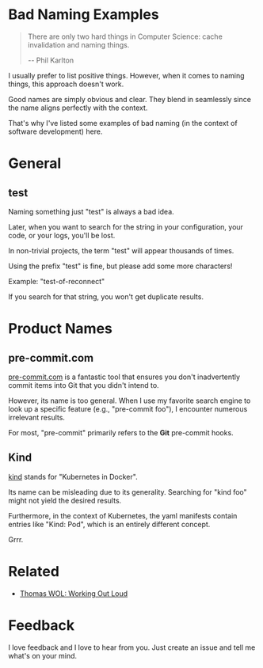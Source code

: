 # Bad Naming Examples

> There are only two hard things in Computer Science: cache invalidation and naming things.
> 
> -- Phil Karlton

I usually prefer to list positive things. However, when it comes to naming things, this approach doesn't work.

Good names are simply obvious and clear. They blend in seamlessly since the name aligns perfectly with the context.

That's why I've listed some examples of bad naming (in the context of software development) here.

# General

## test

Naming something just "test" is always a bad idea.

Later, when you want to search for the string in your configuration, your code, or your logs, you'll be lost.

In non-trivial projects, the term "test" will appear thousands of times.

Using the prefix "test" is fine, but please add some more characters!

Example: "test-of-reconnect"

If you search for that string, you won't get duplicate results.

# Product Names

## pre-commit.com

[pre-commit.com](//pre-commit.com) is a fantastic tool that ensures you don't inadvertently commit items into Git that you didn't intend to.

However, its name is too general. When I use my favorite search engine to look up a specific feature (e.g., "pre-commit foo"), I encounter numerous irrelevant results.

For most, "pre-commit" primarily refers to the **Git** pre-commit hooks.

## Kind

[kind](https://kind.sigs.k8s.io/) stands for "Kubernetes in Docker".

Its name can be misleading due to its generality. Searching for "kind foo" might not yield the desired results.

Furthermore, in the context of Kubernetes, the yaml manifests contain entries like "Kind: Pod", which is an entirely different concept.

Grrr.

# Related

* [Thomas WOL: Working Out Loud](https://github.com/guettli/wol)

# Feedback

I love feedback and I love to hear from you. Just create an issue and tell me what's on your mind.

